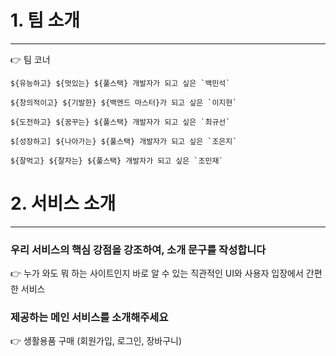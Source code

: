 # 1. 팀 소개

---

<aside>

👉 팀 코너

</aside>

```
${유능하고} ${멋있는} ${풀스택} 개발자가 되고 싶은 `백민석`

${창의적이고} ${기발한} ${백엔드 마스터}가 되고 싶은 `이지현`

${도전하고} ${꿈꾸는} ${풀스택} 개발자가 되고 싶은 `최규선`

$[성장하고] ${나아가는} ${풀스택} 개발자가 되고 싶은 `조은지`

${잘먹고} ${잘자는} ${풀스택} 개발자가 되고 싶은 `조민재`
```

</aside>

# 2. 서비스 소개

---

### 우리 서비스의 핵심 강점을 강조하여, 소개 문구를 작성합니다

<aside>
👉 누가 와도 뭐 하는 사이트인지 바로 알 수 있는 직관적인 UI와 사용자 입장에서 간편한 서비스

</aside>

### 제공하는 메인 서비스를 소개해주세요

<aside>
👉 생활용품 구매 (회원가입, 로그인, 장바구니)

</aside>
